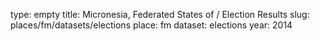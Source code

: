 type: empty
title: Micronesia, Federated States of / Election Results
slug: places/fm/datasets/elections
place: fm
dataset: elections
year: 2014
